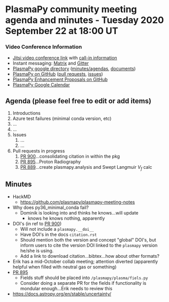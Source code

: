 # PlasmaPy community meeting agenda and minutes - Tuesday 2020 September 22 at 18:00 UT

### Video Conference Information
* [Jitsi video conference link](https://meet.jit.si/plasmapy) with [call-in information](https://meet.jit.si/static/dialInInfo.html?room=plasmapy) 
* Instant messaging: [Matrix](https://riot.im/app/#/room/#plasmapy:openastronomy.org) and [Gitter](https://gitter.im/PlasmaPy/Lobby)
* [PlasmaPy google directory](https://drive.google.com/drive/folders/0ByPG8nie6fTPMEIxTlZLZjdjYms?usp=sharing) ([minutes/agendas](https://drive.google.com/drive/folders/0ByPG8nie6fTPV1FQUEkzMTgtRTg?usp=sharing), [documents](https://drive.google.com/drive/folders/0ByPG8nie6fTPYzk2TEhTa1N6R0U?usp=sharing))
* [PlasmaPy on GitHub](https://github.com/PlasmaPy/plasmapy) ([pull requests](https://github.com/PlasmaPy/plasmapy/pulls), [issues](https://github.com/PlasmaPy/plasmapy/issues))
* [PlasmaPy Enhancement Proposals on GitHub](https://github.com/PlasmaPy/PlasmaPy-PLEPs)  
* [PlasmaPy Google Calendar](https://calendar.google.com/calendar?cid=bzVsb3ZkcW0zaWxsam00ZTlrMDd2cmw5bWdAZ3JvdXAuY2FsZW5kYXIuZ29vZ2xlLmNvbQ)

## Agenda (please feel free to edit or add items)

1. Introductions
2. Azure test failures (minimal conda version, etc)
3. ...
4. ...
5. Issues
    1. ...
    2. ...
6. Pull requests in progress 
    1. [PR 900](https://github.com/PlasmaPy/PlasmaPy/pull/900)...consolidating citation in within the pkg
    2. [PR 895](https://github.com/PlasmaPy/PlasmaPy/pull/895)...Proton Radiography
    3. [PR 889](https://github.com/PlasmaPy/PlasmaPy/pull/889)...create plasmapy.analysis and Swept Langmuir $V_f$ calc
    

## Minutes

* HackMD
    * https://github.com/plasmapy/plasmapy-meeting-notes
* Why does py36_minimal_conda fail?
    * Dominik is looking into and thinks he knows...will update
        * knows he knows nothing, apparently
* DOI's  (in ref to [PR 900](https://github.com/PlasmaPy/PlasmaPy/pull/900))
    * Will not include a `plasmapy.__doi__`
    * Have DOI's in the docs `citation.rst`
    * Should mention both the version and concept "global" DOI's, but inform users to cite the version DOI linked to the `plasmapy` version he/she is using.
    * Add a link to download citation...bibtex...how about other formats?
* Erik has a mid-October collab meeting; attention diverted (apparently helpful when filled with neutral gas or something)
* [PR 895](https://github.com/PlasmaPy/PlasmaPy/pull/895)
    * Fields stuff should be placed into `/plasmapy/plasma/fiels.py`
    * Consider doing a separate PR for the fields if functionality is mondular enough...Erik needs to review this
* https://docs.astropy.org/en/stable/uncertainty/